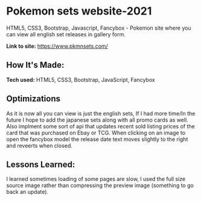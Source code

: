 # Pokemon sets website-2021

HTML5, CSS3, Bootstrap, Javascript, Fancybox - Pokemon site where you can view all english set releases in gallery form.

**Link to site:**  https://www.pkmnsets.com/

## How It's Made:

**Tech used:**  HTML5, CSS3, Bootstrap, JavaScript, Fancybox

## Optimizations

As it is now all you can view is just the english sets, If I had more time/In the future I hope to add the japanese sets along with all promo cards as well. Also implment some sort of api that updates recent sold listing prices of the card that was purchased on Ebay or TCG. When clicking on an image to open the fancybox model the release date text moves slightly to the right and reveerts when closed.

## Lessons Learned:

I learned sometimes loading of some pages are slow, I used the full size source image rather than compressing the preview image (something to go back an update).